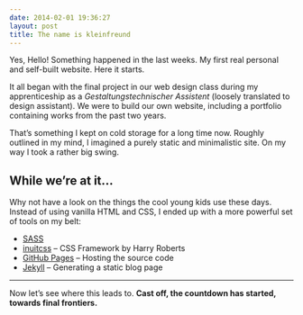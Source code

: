 ```yaml
---
date: 2014-02-01 19:36:27
layout: post
title: The name is kleinfreund
---
```

Yes, Hello! Something happened in the last weeks. My first real personal and self-built website. Here it starts.

It all began with the final project in our web design class during my apprenticeship as a _Gestaltungstechnischer Assistent_ (loosely translated to design assistant). We were to build our own website, including a portfolio containing works from the past two years.

That’s something I kept on cold storage for a long time now. Roughly outlined in my mind, I imagined a purely static and minimalistic site. On my way I took a rather big swing.

## While we’re at it…

Why not have a look on the things the cool young kids use these days. Instead of using vanilla HTML and CSS, I ended up with a more powerful set of tools on my belt:

* [SASS](http://sass-lang.com)
* [inuitcss](http://inuitcss.com) &ndash; CSS Framework by Harry Roberts
* [GitHub Pages](http://pages.github.com/) &ndash; Hosting the source code
* [Jekyll](http://jekyllrb.com/) &ndash; Generating a static blog page

---

Now let’s see where this leads to. __Cast off, the countdown has started, towards final frontiers.__
